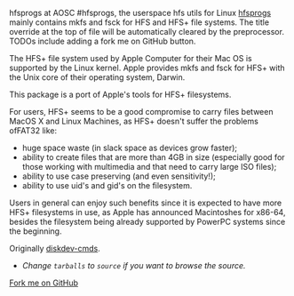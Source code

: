 hfsprogs at AOSC
#hfsprogs, the userspace hfs utils for Linux
[hfsprogs](https://github.com/AOSC-Dev/hfsprogs) mainly contains mkfs and fsck for HFS and HFS+ file systems.
<comment>The title override at the top of file will be automatically cleared by the preprocessor.
TODOs include adding a fork me on GitHub button.</comment>

The HFS+ file system used by Apple Computer for their Mac OS is
supported by the Linux kernel.  Apple provides mkfs and fsck for
HFS+ with the Unix core of their operating system, Darwin.

This package is a port of Apple's tools for HFS+ filesystems.

For users, HFS+ seems to be a good compromise to carry files between
MacOS X and Linux Machines, as HFS+ doesn't suffer the problems ofFAT32 like:
- huge space waste (in slack space as devices grow faster);
- ability to create files that are more than 4GB in size (especially good for those
working with multimedia and that need to carry large ISO files);
- ability to use case preserving (and even sensitivity!);
- ability to use uid's and gid's on the filesystem.

Users in general can enjoy such benefits since it is expected to have
more HFS+ filesystems in use, as Apple has announced Macintoshes for
x86-64, besides the filesystem being already supported by PowerPC
systems since the beginning.

Originally [diskdev-cmds](https://opensource.apple.com/tarballs/diskdev_cmds/).<br />
- *Change `tarballs` to `source` if you want to browse the source.*

<div class="github-fork-ribbon-wrapper left-bottom"><div class="github-fork-ribbon"><a href="https://github.com/AOSC-Dev/hfsprogs/">Fork me on GitHub</a></div></div>
